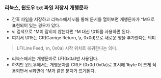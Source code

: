 ### 리눅스, 윈도우 txt 파일 저장시 개행문자
- 간혹 파일을 저장하고 리눅스에서 vi를 통해 문서를 열어보면 개행문자가 ^M으로 표현되어 있는 경우가 있다.
- vi 검색으로 ^M이 잡히지 않는다면 ^M 대신 \015를 사용하면 된다.
- 여기서 \015는 CR(Carrige Return, \r, 0x0d)으로 새로운 행을 추가한다는 의미
> LF(Line Feed, \n, 0x0a) 시작 위치로 복귀한다는 의미.
- 리눅스에서는 개행문자로 LF(0x0a)만 사용된다.
- 하지만 윈도우에서는 개행문자를 CRLF (0x0d 0x0a)로 표시해 1byte 더 크게 적용되면서 vi화면에 ^M과 같은 문자가 뜨게된다.
